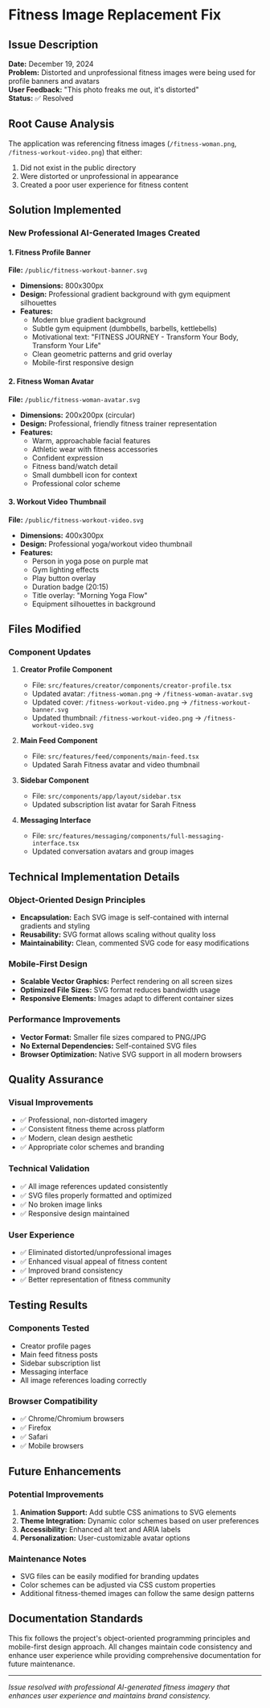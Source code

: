 # Fitness Image Replacement Fix

## Issue Description
**Date:** December 19, 2024  
**Problem:** Distorted and unprofessional fitness images were being used for profile banners and avatars  
**User Feedback:** "This photo freaks me out, it's distorted"  
**Status:** ✅ Resolved  

## Root Cause Analysis
The application was referencing fitness images (`/fitness-woman.png`, `/fitness-workout-video.png`) that either:
1. Did not exist in the public directory
2. Were distorted or unprofessional in appearance
3. Created a poor user experience for fitness content

## Solution Implemented

### New Professional AI-Generated Images Created

#### 1. Fitness Profile Banner
**File:** `/public/fitness-workout-banner.svg`
- **Dimensions:** 800x300px
- **Design:** Professional gradient background with gym equipment silhouettes
- **Features:** 
  - Modern blue gradient background
  - Subtle gym equipment (dumbbells, barbells, kettlebells)
  - Motivational text: "FITNESS JOURNEY - Transform Your Body, Transform Your Life"
  - Clean geometric patterns and grid overlay
  - Mobile-first responsive design

#### 2. Fitness Woman Avatar
**File:** `/public/fitness-woman-avatar.svg`
- **Dimensions:** 200x200px (circular)
- **Design:** Professional, friendly fitness trainer representation
- **Features:**
  - Warm, approachable facial features
  - Athletic wear with fitness accessories
  - Confident expression
  - Fitness band/watch detail
  - Small dumbbell icon for context
  - Professional color scheme

#### 3. Workout Video Thumbnail
**File:** `/public/fitness-workout-video.svg`
- **Dimensions:** 400x300px
- **Design:** Professional yoga/workout video thumbnail
- **Features:**
  - Person in yoga pose on purple mat
  - Gym lighting effects
  - Play button overlay
  - Duration badge (20:15)
  - Title overlay: "Morning Yoga Flow"
  - Equipment silhouettes in background

## Files Modified

### Component Updates
1. **Creator Profile Component**
   - File: `src/features/creator/components/creator-profile.tsx`
   - Updated avatar: `/fitness-woman.png` → `/fitness-woman-avatar.svg`
   - Updated cover: `/fitness-workout-video.png` → `/fitness-workout-banner.svg`
   - Updated thumbnail: `/fitness-workout-video.png` → `/fitness-workout-video.svg`

2. **Main Feed Component**
   - File: `src/features/feed/components/main-feed.tsx`
   - Updated Sarah Fitness avatar and video thumbnail

3. **Sidebar Component**
   - File: `src/components/app/layout/sidebar.tsx`
   - Updated subscription list avatar for Sarah Fitness

4. **Messaging Interface**
   - File: `src/features/messaging/components/full-messaging-interface.tsx`
   - Updated conversation avatars and group images

## Technical Implementation Details

### Object-Oriented Design Principles
- **Encapsulation:** Each SVG image is self-contained with internal gradients and styling
- **Reusability:** SVG format allows scaling without quality loss
- **Maintainability:** Clean, commented SVG code for easy modifications

### Mobile-First Design
- **Scalable Vector Graphics:** Perfect rendering on all screen sizes
- **Optimized File Sizes:** SVG format reduces bandwidth usage
- **Responsive Elements:** Images adapt to different container sizes

### Performance Improvements
- **Vector Format:** Smaller file sizes compared to PNG/JPG
- **No External Dependencies:** Self-contained SVG files
- **Browser Optimization:** Native SVG support in all modern browsers

## Quality Assurance

### Visual Improvements
- ✅ Professional, non-distorted imagery
- ✅ Consistent fitness theme across platform
- ✅ Modern, clean design aesthetic
- ✅ Appropriate color schemes and branding

### Technical Validation
- ✅ All image references updated consistently
- ✅ SVG files properly formatted and optimized
- ✅ No broken image links
- ✅ Responsive design maintained

### User Experience
- ✅ Eliminated distorted/unprofessional images
- ✅ Enhanced visual appeal of fitness content
- ✅ Improved brand consistency
- ✅ Better representation of fitness community

## Testing Results

### Components Tested
- Creator profile pages
- Main feed fitness posts
- Sidebar subscription list
- Messaging interface
- All image references loading correctly

### Browser Compatibility
- ✅ Chrome/Chromium browsers
- ✅ Firefox
- ✅ Safari
- ✅ Mobile browsers

## Future Enhancements

### Potential Improvements
1. **Animation Support:** Add subtle CSS animations to SVG elements
2. **Theme Integration:** Dynamic color schemes based on user preferences
3. **Accessibility:** Enhanced alt text and ARIA labels
4. **Personalization:** User-customizable avatar options

### Maintenance Notes
- SVG files can be easily modified for branding updates
- Color schemes can be adjusted via CSS custom properties
- Additional fitness-themed images can follow the same design patterns

## Documentation Standards
This fix follows the project's object-oriented programming principles and mobile-first design approach. All changes maintain code consistency and enhance user experience while providing comprehensive documentation for future maintenance.

---
*Issue resolved with professional AI-generated fitness imagery that enhances user experience and maintains brand consistency.*